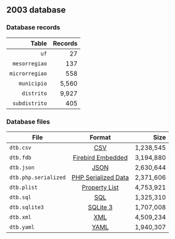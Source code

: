 ## 2003 database

### Database records

|          Table | Records |
| --------------:| -------:|
|           `uf` |      27 |
|  `mesorregiao` |     137 |
| `microrregiao` |     558 |
|    `municipio` |   5,560 |
|     `distrito` |   9,927 |
|  `subdistrito` |     405 |

### Database files

| File                 | Format                                                                                          |      Size |
| -------------------- |:-----------------------------------------------------------------------------------------------:| ---------:|
| `dtb.csv`            | [CSV](https://en.wikipedia.org/wiki/Comma-separated_values)                                     | 1,238,545 |
| `dtb.fdb`            | [Firebird Embedded](https://en.wikipedia.org/wiki/Embedded_database#Firebird_Embedded)          | 3,194,880 |
| `dtb.json`           | [JSON](https://en.wikipedia.org/wiki/JSON)                                                      | 2,630,644 |
| `dtb.php.serialized` | [PHP Serialized Data](https://en.wikipedia.org/wiki/Serialization#Programming_language_support) | 2,371,606 |
| `dtb.plist`          | [Property List](https://en.wikipedia.org/wiki/Property_list)                                    | 4,753,921 |
| `dtb.sql`            | [SQL](https://en.wikipedia.org/wiki/SQL)                                                        | 1,325,310 |
| `dtb.sqlite3`        | [SQLite 3](https://en.wikipedia.org/wiki/SQLite)                                                | 1,707,008 |
| `dtb.xml`            | [XML](https://en.wikipedia.org/wiki/XML)                                                        | 4,509,234 |
| `dtb.yaml`           | [YAML](https://en.wikipedia.org/wiki/YAML)                                                      | 1,940,307 |
